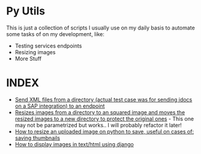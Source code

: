 
Py Utils
========

This is just a collection of scripts I usually use on my daily basis to automate some tasks of on my development, like:

* Testing services endpoints
* Resizing images
* More Stuff


INDEX
=====

* [Send XML files from a directory (actual test case was for sending idocs on a SAP integration) to an endpoint](send_idocs.py)
* [Resizes images from a directory to an squared image and moves the resized images to a new directory to protect the original ones](resize_images.py) - This one may not be parametrized but works.. I will probably refactor it later!
* [How to resize an uploaded image on python to save, useful on cases of: saving thumbnails](django_resize_image_endpoint.py)
* [How to display images in text/html using django](django_display_image_within_html.py)
